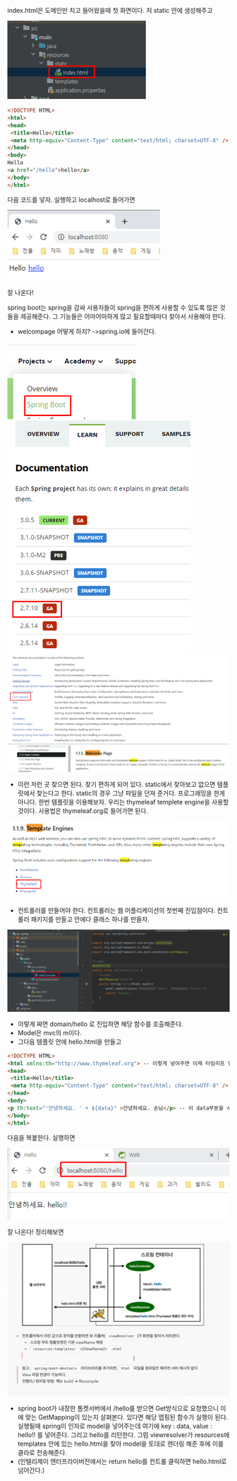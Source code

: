 index.html은 도메인만 치고 들어왔을때 첫 화면이다. 저 static 안에 생성해주고

![](../../image/2023-04-12-21-14-09.png)

```html
<!DOCTYPE HTML>
<html>
<head>
 <title>Hello</title>
 <meta http-equiv="Content-Type" content="text/html; charset=UTF-8" />
</head>
<body>
Hello
<a href="/hello">hello</a>
</body>
</html>
```
다음 코드를 넣자. 실행하고 localhost로 들어가면

![](../../image/2023-04-12-21-15-50.png)

잘 나온다!

spring boot는 spring을 감싸 사용자들이 spring을 편하게 사용할 수 있도록 많은 것들을 제공해준다. 그 기능들은 어마어마하게 많고 필요할때마다 찾아서 사용해야 한다.

- welcompage 어떻게 하지? ->spring.io에 들어간다.

![](../../image/2023-04-12-21-19-33.png)
![](../../image/2023-04-12-21-20-16.png)
![](../../image/2023-04-12-21-21-02.png)
![](../../image/2023-04-12-21-23-31.png)

- 이런 저런 곳 찾으면 된다. 찾기 편하게 되어 있다. static에서 찾아보고 없으면 템플릿에서 찾는다고 한다. static의 경우 그냥 파일을 던져 준거다. 프로그래밍을 한게 아니다. 한번 템플릿을 이용해보자. 우리는 thymeleaf templete engine을 사용할 것이다. 사용법은 thymeleaf.org로 들어가면 된다.

![](../../image/2023-04-12-21-25-59.png)

- 컨트롤러를 만들어야 한다. 컨트롤러는 웹 어플리케이션의 첫번째 진입점이다. 컨트롤러 패키지를 만들고 안에다 클래스 하나를 만들자.

![](../../image/2023-04-12-21-32-50.png)

- 이렇게 짜면 domain/hello 로 진입하면 해당 함수를 호출해준다.
- Model은 mvc의 m이다.
- 그다음 템플릿 안에 hello.html을 만들고

```html
<!DOCTYPE HTML>
<html xmlns:th="http://www.thymeleaf.org"> -- 이렇게 넣어주면 이제 타임리프 엔진의 문법을 사용할 수 있다.
<head>
 <title>Hello</title>
 <meta http-equiv="Content-Type" content="text/html; charset=UTF-8" />
</head>
<body>
<p th:text="'안녕하세요. ' + ${data}" >안녕하세요. 손님</p> -- 이 data부분을 서버에 요청하는 듯 하다.
</body>
</html>
```

다음을 복붙한다. 실행하면

![](../../image/2023-04-12-21-37-10.png)

잘 나온다! 정리해보면


![](../../image/2023-04-12-21-46-03.png)
- spring boot가 내장한 톰켓서버에서 /hello를 받으면 Get방식으로 요청했으니 이에 맞는 GetMapping이 있는지 살펴본다. 있다면 해당 맵핑된 함수가 실행이 된다. 실행될때  spring이 인자로 model을 넣어주는데 여기에 key : data, value : hello!! 를 넣어준다. 그리고 hello를 리턴한다. 그럼 viewresolver가 resources에 templates 안에 있는 hello.html을 찾아 model을 토대로 렌더링 해준 후에 이를 클라로 전송해준다.
- (인텔리제이 엔터프라이버전에서는 return hello를 컨트롤 클릭하면 hello.html로 넘어간다.)